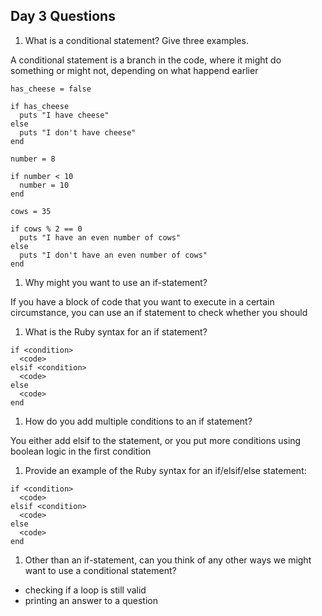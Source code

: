 ## Day 3 Questions

1. What is a conditional statement? Give three examples.

A conditional statement is a branch in the code, where it might do something or might not, depending on what happend earlier

```
has_cheese = false

if has_cheese
  puts "I have cheese"
else
  puts "I don't have cheese"
end

number = 8

if number < 10
  number = 10
end

cows = 35

if cows % 2 == 0
  puts "I have an even number of cows"
else
  puts "I don't have an even number of cows"
end

```

1. Why might you want to use an if-statement?

If you have a block of code that you want to execute in a certain circumstance, you can use an if statement to check whether you should

1. What is the Ruby syntax for an if statement?

```
if <condition>
  <code>
elsif <condition>
  <code>
else
  <code>
end
```

1. How do you add multiple conditions to an if statement?

You either add elsif to the statement, or you put more conditions using boolean logic in the first condition

1. Provide an example of the Ruby syntax for an if/elsif/else statement:

```
if <condition>
  <code>
elsif <condition>
  <code>
else
  <code>
end
```

1. Other than an if-statement, can you think of any other ways we might want to use a conditional statement?

  - checking if a loop is still valid
  - printing an answer to a question 
